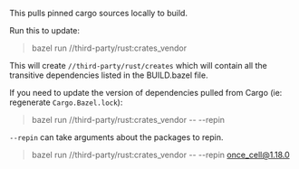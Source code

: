This pulls pinned cargo sources locally to build.

Run this to update:
> bazel run //third-party/rust:crates_vendor

This will create `//third-party/rust/creates` which will contain all the transitive dependencies listed in the BUILD.bazel file.

If you need to update the version of dependencies pulled from Cargo (ie: regenerate `Cargo.Bazel.lock`):
> bazel run //third-party/rust:crates_vendor -- --repin

`--repin` can take arguments about the packages to repin.

> bazel run //third-party/rust:crates_vendor -- --repin once_cell@1.18.0
